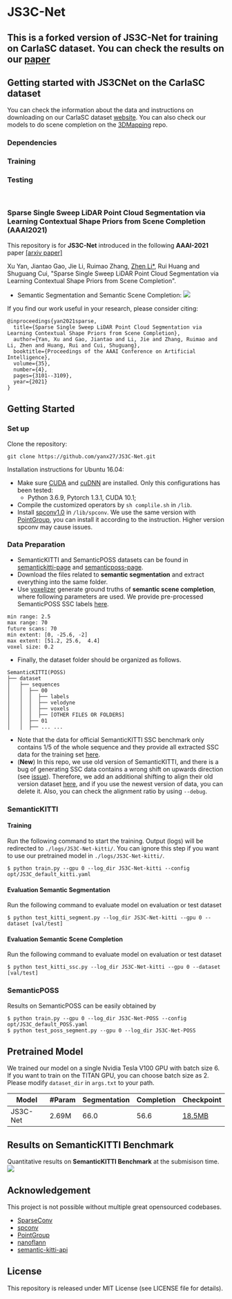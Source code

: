 # JS3C-Net

## This is a forked version of JS3C-Net for training on CarlaSC dataset. You can check the results on our [paper](TODO:paper_link)

## Getting started with JS3CNet on the CarlaSC dataset
You can check the information about the data and instructions on downloading on our CarlaSC dataset [website](https://umich-curly.github.io/CarlaSC.github.io/). You can also check our models to do scene completion on the [3DMapping](https://github.com/UMich-CURLY/3DMapping) repo.

### Dependencies

### Training

### Testing

<br />

### Sparse Single Sweep LiDAR Point Cloud Segmentation via Learning Contextual Shape Priors from Scene Completion (AAAI2021)
 
This repository is for **JS3C-Net** introduced in the following **AAAI-2021** paper [[arxiv paper]](https://arxiv.org/abs/2012.03762)

Xu Yan, Jiantao Gao, Jie Li, Ruimao Zhang, [Zhen Li*](https://mypage.cuhk.edu.cn/academics/lizhen/), Rui Huang and Shuguang Cui, "Sparse Single Sweep LiDAR Point Cloud Segmentation via Learning Contextual Shape Priors from Scene Completion".

* Semantic Segmentation and Semantic Scene Completion:
![](figure/results.gif)

If you find our work useful in your research, please consider citing:
```
@inproceedings{yan2021sparse,
  title={Sparse Single Sweep LiDAR Point Cloud Segmentation via Learning Contextual Shape Priors from Scene Completion},
  author={Yan, Xu and Gao, Jiantao and Li, Jie and Zhang, Ruimao and Li, Zhen and Huang, Rui and Cui, Shuguang},
  booktitle={Proceedings of the AAAI Conference on Artificial Intelligence},
  volume={35},
  number={4},
  pages={3101--3109},
  year={2021}
}
```

## Getting Started

### Set up
Clone the repository:
```
git clone https://github.com/yanx27/JS3C-Net.git
```

Installation instructions for Ubuntu 16.04:
     
* Make sure <a href="https://docs.nvidia.com/cuda/cuda-installation-guide-linux/index.html">CUDA</a>  and <a href="https://docs.nvidia.com/deeplearning/sdk/cudnn-install/index.html">cuDNN</a> are installed. Only this configurations has been tested: 
     - Python 3.6.9, Pytorch 1.3.1, CUDA 10.1;
* Compile the customized operators by `sh complile.sh` in `/lib`. 
* Install [spconv1.0](https://github.com/traveller59/spconv)  in `/lib/spconv`. We use the same version with [PointGroup](https://github.com/Jia-Research-Lab/PointGroup), you can install it according to the instruction. Higher version spconv may cause issues.


### Data Preparation
* SemanticKITTI and SemanticPOSS datasets can be found in [semantickitti-page](http://semantic-kitti.org/dataset.html#download) and [semanticposs-page](http://www.poss.pku.edu.cn/semanticposs.html). 
* Download the files related to **semantic segmentation** and extract everything into the same folder. 
* Use [voxelizer](https://github.com/jbehley/voxelizer) generate ground truths of **semantic scene completion**, where following parameters are used. We provide pre-processed SemanticPOSS SSC labels [here](https://drive.google.com/file/d/1AGagbRwQe3aR8liaC4YnkMW1iwSCLvvN/view?usp=sharing).
```angular2
min range: 2.5
max range: 70
future scans: 70
min extent: [0, -25.6, -2]
max extent: [51.2, 25.6,  4.4]
voxel size: 0.2
```

* Finally, the dataset folder should be organized as follows.
```angular2
SemanticKITTI(POSS)
├── dataset
│   ├── sequences
│   │  ├── 00
│   │  │  ├── labels
│   │  │  ├── velodyne
│   │  │  ├── voxels
│   │  │  ├── [OTHER FILES OR FOLDERS]
│   │  ├── 01
│   │  ├── ... ...

```
* Note that the data for official SemanticKITTI SSC benchmark only contains 1/5 of the whole sequence and they provide all extracted SSC data for the training set [here](http://semantic-kitti.org/assets/data_odometry_voxels_all.zip).
* (**New**) In this repo, we use old version of SemanticKITTI, and there is a bug of generating SSC data contains a wrong shift on upwards direction (see [issue](https://github.com/PRBonn/semantic-kitti-api/issues/49)). Therefore, we add an additional shifting to align their old version dataset [here](https://github.com/yanx27/JS3C-Net/blob/3433634c9cda7e8ed5c623e0ae9a9f2f2c5cee09/test_kitti_ssc.py#L94), and if you use the newest version of data, you can delete it. Also, you can check the alignment ratio by using `--debug`. 

### SemanticKITTI
#### Training
Run the following command to start the training. Output (logs) will be redirected to `./logs/JS3C-Net-kitti/`.  You can ignore this step if you want to use our pretrained model in `./logs/JS3C-Net-kitti/`.
```angular2
$ python train.py --gpu 0 --log_dir JS3C-Net-kitti --config opt/JS3C_default_kitti.yaml
```
#### Evaluation Semantic Segmentation
Run the following command to evaluate model on evaluation or test dataset
```
$ python test_kitti_segment.py --log_dir JS3C-Net-kitti --gpu 0 --dataset [val/test]
```

#### Evaluation Semantic Scene Completion
Run the following command to evaluate model on evaluation or test dataset
```
$ python test_kitti_ssc.py --log_dir JS3C-Net-kitti --gpu 0 --dataset [val/test]
```

### SemanticPOSS
Results on SemanticPOSS can be easily obtained by
```angular2
$ python train.py --gpu 0 --log_dir JS3C-Net-POSS --config opt/JS3C_default_POSS.yaml
$ python test_poss_segment.py --gpu 0 --log_dir JS3C-Net-POSS
```

## Pretrained Model
We trained our model on a single Nvidia Tesla V100 GPU with batch size 6. If you want to train on the TITAN GPU, you can choose batch size as 2. Please modify `dataset_dir` in `args.txt` to your path.

| Model | #Param | Segmentation | Completion | Checkpoint |
|--|--|--|--|--|
|JS3C-Net| 2.69M | 66.0 | 56.6 | [18.5MB](log/JS3C-Net-kitti) |

## Results on SemanticKITTI Benchmark
Quantitative results on **SemanticKITTI Benchmark** at the submisison time.
![](figure/benchmark.png)

## Acknowledgement
This project is not possible without multiple great opensourced codebases. 
* [SparseConv](https://github.com/facebookresearch/SparseConvNet)
* [spconv](https://github.com/traveller59/spconv)
* [PointGroup](https://github.com/Jia-Research-Lab/PointGroup)
* [nanoflann](https://github.com/jlblancoc/nanoflann)
* [semantic-kitti-api](https://github.com/PRBonn/semantic-kitti-api)
## License
This repository is released under MIT License (see LICENSE file for details).
